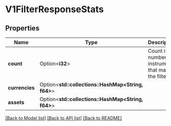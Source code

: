 # V1FilterResponseStats

## Properties

Name | Type | Description | Notes
------------ | ------------- | ------------- | -------------
**count** | Option<**i32**> | Count is the number of instruments that match the filter. | [optional]
**currencies** | Option<**std::collections::HashMap<String, f64>**> |  | [optional]
**assets** | Option<**std::collections::HashMap<String, f64>**> |  | [optional]

[[Back to Model list]](../README.md#documentation-for-models) [[Back to API list]](../README.md#documentation-for-api-endpoints) [[Back to README]](../README.md)


